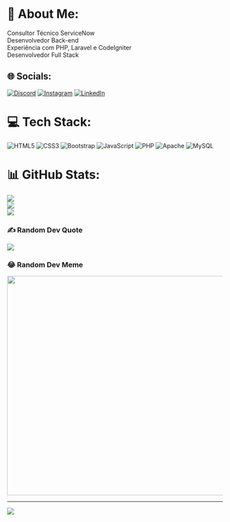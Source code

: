 # 💫 About Me:
Consultor Técnico ServiceNow<br>Desenvolvedor Back-end<br>Experiência com PHP, Laravel e CodeIgniter<br>Desenvolvedor Full Stack<br>


## 🌐 Socials:
[![Discord](https://img.shields.io/badge/Discord-%237289DA.svg?logo=discord&logoColor=white)](htttps://discord.gg/#9186) 
[![Instagram](https://img.shields.io/badge/Instagram-%23E4405F.svg?logo=Instagram&logoColor=white)](https://instagram.com/@igor_matheusll) 
[![LinkedIn](https://img.shields.io/badge/LinkedIn-%230077B5.svg?logo=linkedin&logoColor=white)](https://linkedin.com/in/linkedin.com/in/igor-matheus-lopes-de-lima-800788163)

# 💻 Tech Stack:
![HTML5](https://img.shields.io/badge/html5-%23E34F26.svg?style=for-the-badge&logo=html5&logoColor=white) ![CSS3](https://img.shields.io/badge/css3-%231572B6.svg?style=for-the-badge&logo=css3&logoColor=white) ![Bootstrap](https://img.shields.io/badge/bootstrap-%23563D7C.svg?style=for-the-badge&logo=bootstrap&logoColor=white) 
![JavaScript](https://img.shields.io/badge/javascript-%23323330.svg?style=for-the-badge&logo=javascript&logoColor=%23F7DF1E) 
![PHP](https://img.shields.io/badge/php-%23777BB4.svg?style=for-the-badge&logo=php&logoColor=white) 
![Apache](https://img.shields.io/badge/apache-%23D42029.svg?style=for-the-badge&logo=apache&logoColor=white) 
![MySQL](https://img.shields.io/badge/mysql-%2300f.svg?style=for-the-badge&logo=mysql&logoColor=white)

# 📊 GitHub Stats:
![](https://github-readme-stats.vercel.app/api?username=Igor-mt&theme=dark&hide_border=false&include_all_commits=false&count_private=false)<br/>
![](https://github-readme-streak-stats.herokuapp.com/?user=Igor-mt&theme=dark&hide_border=false)<br/>
![](https://github-readme-stats.vercel.app/api/top-langs/?username=Igor-mt&theme=dark&hide_border=false&include_all_commits=false&count_private=false&layout=compact)

### ✍️ Random Dev Quote
![](https://quotes-github-readme.vercel.app/api?type=horizontal&theme=radical)

### 😂 Random Dev Meme
<img src="https://random-memer.herokuapp.com/" width="512px"/>

---
[![](https://visitcount.itsvg.in/api?id=Igor-mt&icon=0&color=0)](https://visitcount.itsvg.in)

<!-- Proudly created with GPRM ( https://gprm.itsvg.in ) -->
